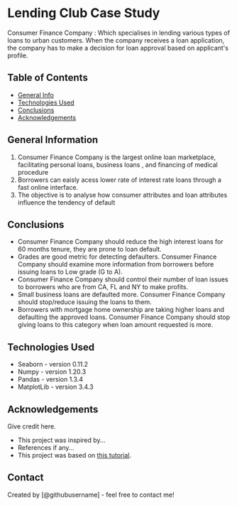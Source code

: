 # Lending Club Case Study
 Consumer Finance Company : Which specialises in lending various types of loans to urban customers.
 When the company receives a loan application, the company has to make a decision for loan approval based on applicant's profile.


## Table of Contents
* [General Info](#general-information)
* [Technologies Used](#technologies-used)
* [Conclusions](#conclusions)
* [Acknowledgements](#acknowledgements)

<!-- You can include any other section that is pertinent to your problem -->

## General Information
1. Consumer Finance Company is the largest online loan marketplace, facilitating personal loans, business loans , and financing of medical procedure
2. Borrowers can eaisly acess lower rate of interest rate loans through a fast online interface.
3. The objective is to analyse how consumer attributes and loan attributes influence the tendency of default

<!-- You don't have to answer all the questions - just the ones relevant to your project. -->

## Conclusions
- Consumer Finance Company should reduce the high interest loans for 60 months tenure, they are prone to loan default. 
- Grades are good metric for detecting defaulters. Consumer Finance Company should examine more information from borrowers before issuing loans to Low grade (G to A). 
- Consumer Finance Company should control their number of loan issues to borrowers who are from CA, FL  and NY to make profits. 
- Small business loans are defaulted more. Consumer Finance Company should stop/reduce issuing the loans to them. 
- Borrowers with mortgage home ownership are taking higher loans and defaulting the approved loans. Consumer Finance Company should stop giving loans to this category when loan amount requested is more.


<!-- You don't have to answer all the questions - just the ones relevant to your project. -->


## Technologies Used
- Seaborn    - version 0.11.2
- Numpy      - version 1.20.3
- Pandas     - version 1.3.4
- MatplotLib - version 3.4.3

<!-- As the libraries versions keep on changing, it is recommended to mention the version of library used in this project -->

## Acknowledgements
Give credit here.
- This project was inspired by...
- References if any...
- This project was based on [this tutorial](https://www.example.com).


## Contact
Created by [@githubusername] - feel free to contact me!


<!-- Optional -->
<!-- ## License -->
<!-- This project is open source and available under the [... License](). -->

<!-- You don't have to include all sections - just the one's relevant to your project -->
